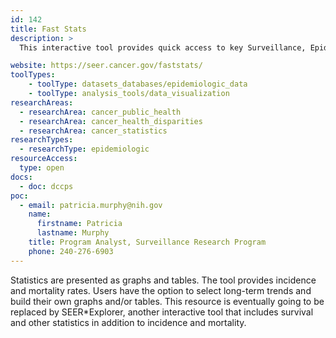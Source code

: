 ```yaml
---
id: 142
title: Fast Stats
description: >
  This interactive tool provides quick access to key Surveillance, Epidemiology, and End Results (SEER) and US cancer statistics for major cancer sites by age,sex, race/ethnicity, and data type. 

website: https://seer.cancer.gov/faststats/
toolTypes:
    - toolType: datasets_databases/epidemiologic_data
    - toolType: analysis_tools/data_visualization
researchAreas:
  - researchArea: cancer_public_health
  - researchArea: cancer_health_disparities
  - researchArea: cancer_statistics
researchTypes:
  - researchType: epidemiologic
resourceAccess:
  type: open
docs:
  - doc: dccps
poc:
  - email: patricia.murphy@nih.gov
    name:
      firstname: Patricia
      lastname: Murphy
    title: Program Analyst, Surveillance Research Program
    phone: 240-276-6903
---
```

Statistics are presented as graphs and tables. The tool provides incidence and mortality rates. Users have the option to select long-term trends and build their own graphs and/or tables. This resource is eventually going to be replaced by SEER*Explorer, another interactive tool that includes survival and other statistics in addition to incidence and mortality. 